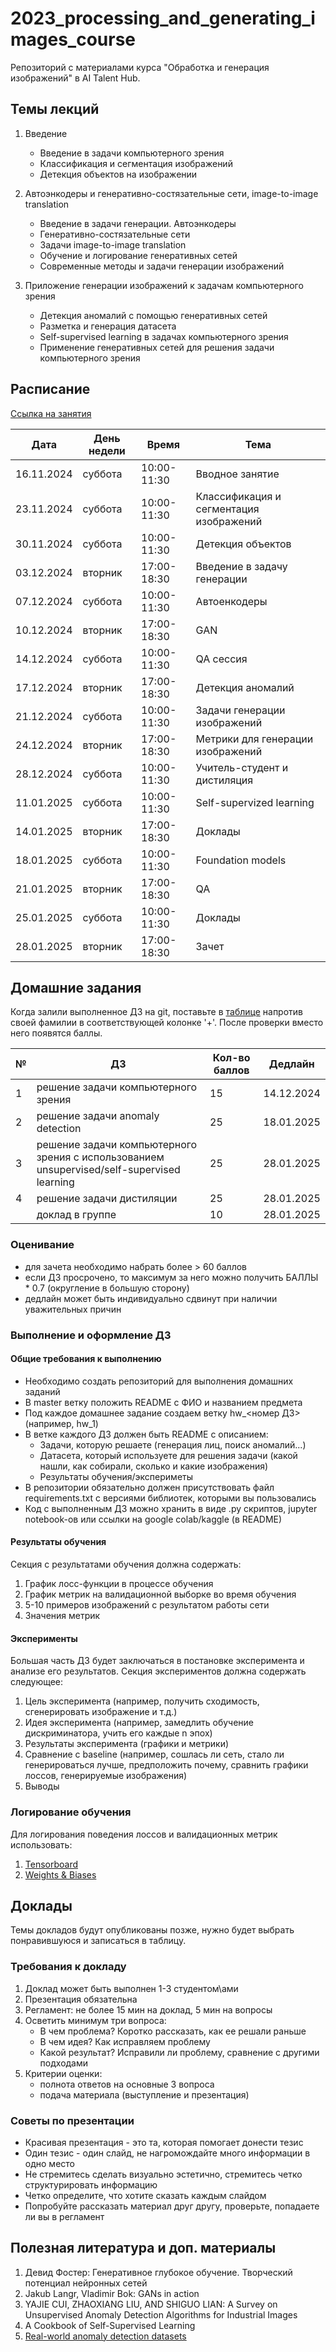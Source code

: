 # 2023_processing_and_generating_images_course

Репозиторий с материалами курса "Обработка и генерация изображений" в AI Talent Hub.

## Темы лекций

1. Введение
    - Введение в задачи компьютерного зрения
    - Классификация и сегментация изображений
    - Детекция объектов на изображении

2. Автоэнкодеры и генеративно-состязательные сети, image-to-image translation
    - Введение в задачи генерации. Автоэнкодеры
    - Генеративно-состязательные сети
    - Задачи image-to-image translation
    - Обучение и логирование генеративных сетей
    - Современные методы и задачи генерации изображений

3. Приложение генерации изображений к задачам компьютерного зрения
    - Детекция аномалий с помощью генеративных сетей
    - Разметка и генерация датасета
    - Self-supervised learning в задачах компьютерного зрения
    - Применение генеративных сетей для решения задачи компьютерного зрения

## Расписание

[Ссылка на занятия](https://itmo.zoom.us/j/81130187786)


| Дата       | День недели | Время       | Тема                                   |
|------------|-------------|-------------|----------------------------------------|
| 16.11.2024 | суббота     | 10:00-11:30 | Вводное занятие                        |
| 23.11.2024 | суббота     | 10:00-11:30 | Классификация и сегментация изображений|
| 30.11.2024 | суббота     | 10:00-11:30 | Детекция объектов                      |
| 03.12.2024 | вторник     | 17:00-18:30 | Введение в задачу генерации            |
| 07.12.2024 | суббота     | 10:00-11:30 | Автоенкодеры                           |
| 10.12.2024 | вторник     | 17:00-18:30 | GAN                                    |
| 14.12.2024 | суббота     | 10:00-11:30 | QA сессия                              |
| 17.12.2024 | вторник     | 17:00-18:30 | Детекция аномалий                      |
| 21.12.2024 | суббота     | 10:00-11:30 | Задачи генерации изображений           |
| 24.12.2024 | вторник     | 17:00-18:30 | Метрики для генерации изображений      |
| 28.12.2024 | суббота     | 10:00-11:30 | Учитель-студент и дистиляция           |
| 11.01.2025 | суббота     | 10:00-11:30 | Self-supervized learning               |
| 14.01.2025 | вторник     | 17:00-18:30 | Доклады                                |
| 18.01.2025 | суббота     | 10:00-11:30 | Foundation models                      |
| 21.01.2025 | вторник     | 17:00-18:30 | QA                                     |
| 25.01.2025 | суббота     | 10:00-11:30 | Доклады                                |
| 28.01.2025 | вторник     | 17:00-18:30 | Зачет                                  |

## Домашние задания

Когда залили выполненное ДЗ на git, поставьте в [таблице](https://docs.google.com/spreadsheets/d/1DBVwCTdZ1kL9ZuwCPllHSJv-6mMwItmQYewBG_ODL9M/edit?gid=1860629658#gid=1860629658) напротив своей фамилии в соответствующей колонке '+'. После проверки вместо него появятся баллы.

| № | ДЗ                                                                                         | Кол-во баллов | Дедлайн    |
|---|--------------------------------------------------------------------------------------------|---------------|------------|
| 1 | решение задачи компьютерного зрения                                                        | 15            | 14.12.2024 |
| 2 | решение задачи anomaly detection                                                           | 25            | 18.01.2025 |
| 3 | решение задачи компьютерного зрения с использованием unsupervised/self-supervised learning | 25            | 28.01.2025 |
| 4 | решение задачи дистиляции                                                                  | 25            | 28.01.2025 |
|   | доклад в группе                                                                            | 10            | 28.01.2025 |

### Оценивание

- для зачета необходимо набрать более > 60 баллов
- если ДЗ просрочено, то максимум за него можно получить БАЛЛЫ * 0.7 (округление в большую сторону)
- дедлайн может быть индивидуально сдвинут при наличии уважительных причин 

### Выполнение и оформление ДЗ

#### Общие требования к выполнению

- Необходимо создать репозиторий для выполнения домашних заданий
- В master ветку положить README с ФИО и названием предмета
- Под каждое домашнее задание создаем ветку hw_<номер ДЗ> (например, hw_1)
- В ветке каждого ДЗ должен быть README с описанием:
  - Задачи, которую решаете (генерация лиц, поиск аномалий...)
  - Датасета, который используете для решения задачи (какой нашли, как собирали, сколько и какие изображения)
  - Результаты обучения/экспериметы
- В репозитории обязательно должен присутствовать файл requirements.txt  с версиями библиотек, которыми вы пользовались
- Код с выполненным ДЗ можно хранить в виде .py скриптов, jupyter notebook-ов или ссылки на google colab/kaggle (в README)

#### Результаты обучения

Секция с результатами обучения должна содержать:

1. График лосс-функции в процессе обучения
2. График метрик на валидационной выборке во время обучения
3. 5-10 примеров изображений с результатом работы сети
4. Значения метрик

#### Эксперименты

Большая часть ДЗ будет заключаться в постановке эксперимента и анализе его результатов. Секция экспериментов должна содержать следующее:

1. Цель эксперимента (например, получить сходимость, сгенерировать изображение и т.д.)
2. Идея эксперимента (например, замедлить обучение дискриминатора, учить его каждые n эпох)
3. Результаты эксперимента (графики и метрики)
4. Сравнение с baseline (например, сошлась ли сеть, стало ли генерироваться лучше, предположить почему, сравнить графики лоссов, генерируемые изображения)
5. Выводы

### Логирование обучения

Для логирования поведения лоссов и валидационных метрик использовать:

1. [Tensorboard](https://pytorch.org/tutorials/intermediate/tensorboard_tutorial.html)
2. [Weights & Biases](https://docs.wandb.ai/tutorials/pytorch)

## Доклады

Темы докладов будут опубликованы позже, нужно будет выбрать понравившуюся и записаться в таблицу.

### Требования к докладу

1. Доклад может быть выполнен 1-3 студентом\ами
2. Презентация обязательна
3. Регламент: не более 15 мин на доклад, 5 мин на вопросы
4. Осветить минимум три вопроса:
   - В чем проблема? Коротко рассказать, как ее решали раньше
   - В чем идея? Как исправляем проблему
   - Какой результат? Исправили ли проблему, сравнение с другими подходами
5. Критерии оценки:
   - полнота ответов на основные 3 вопроса
   - подача материала (выступление и презентация)

### Советы по презентации

- Красивая презентация - это та, которая помогает донести тезис
- Один тезис - один слайд, не нагромождайте много информации в одно место
- Не стремитесь сделать визуально эстетично, стремитесь четко структурировать информацию
- Четко определите, что хотите сказать каждым слайдом
- Попробуйте рассказать материал друг другу, проверьте, попадаете ли вы в регламент

## Полезная литература и доп. материалы

1. Девид Фостер: Генеративное глубокое обучение. Творческий потенциал нейронных сетей
2. Jakub Langr, Vladimir Bok: GANs in action
3. YAJIE CUI, ZHAOXIANG LIU, AND SHIGUO LIAN: A Survey on Unsupervised Anomaly Detection Algorithms for Industrial Images
4. A Cookbook of Self-Supervised Learning
5. [Real-world anomaly detection datasets](https://github.com/GuansongPang/ADRepository-Anomaly-detection-datasets)
